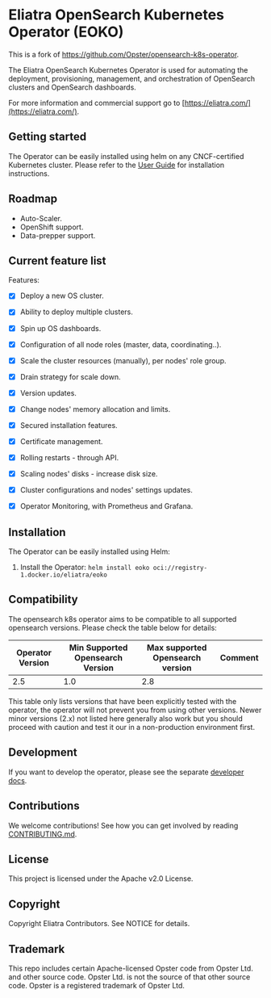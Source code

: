 # Eliatra OpenSearch Kubernetes Operator (EOKO)

This is a fork of https://github.com/Opster/opensearch-k8s-operator.

The Eliatra OpenSearch Kubernetes Operator is used for automating the deployment, provisioning, management, and orchestration of OpenSearch clusters and OpenSearch dashboards.

For more information and commercial support go to [https://eliatra.com/](https://eliatra.com/).

## Getting started

The Operator can be easily installed using helm on any CNCF-certified Kubernetes cluster. Please refer to the [User Guide](./docs/userguide/main.md) for installation instructions.

## Roadmap

- Auto-Scaler.
- OpenShift support.
- Data-prepper support.

## Current feature list

Features:

- [x] Deploy a new OS cluster.
- [x] Ability to deploy multiple clusters.
- [x] Spin up OS dashboards.
- [x] Configuration of all node roles (master, data, coordinating..).
- [x] Scale the cluster resources (manually), per nodes' role group.
- [x] Drain strategy for scale down.
- [x] Version updates.
- [x] Change nodes' memory allocation and limits.
- [x] Secured installation features.
- [x] Certificate management.
- [x] Rolling restarts - through API.
- [x] Scaling nodes' disks - increase disk size.
- [x] Cluster configurations and nodes' settings updates.
- [x] Operator Monitoring, with Prometheus and Grafana.


## Installation

The Operator can be easily installed using Helm:

1. Install the Operator: `helm install eoko oci://registry-1.docker.io/eliatra/eoko`

## Compatibility

The opensearch k8s operator aims to be compatible to all supported opensearch versions. Please check the table below for details:

| Operator Version | Min Supported Opensearch Version | Max supported Opensearch version | Comment |
|------------------|----------------------------------|----------------------------------|---------|
| 2.5              | 1.0                              | 2.8                              |         |

This table only lists versions that have been explicitly tested with the operator, the operator will not prevent you from using other versions. Newer minor versions (2.x) not listed here generally also work but you should proceed with caution and test it our in a non-production environment first.

## Development

If you want to develop the operator, please see the separate [developer docs](./docs/developing.md).

## Contributions

We welcome contributions! See how you can get involved by reading [CONTRIBUTING.md](./CONTRIBUTING.md).

## License

This project is licensed under the Apache v2.0 License.

## Copyright

Copyright Eliatra Contributors. See NOTICE for details.

## Trademark

This repo includes certain Apache-licensed Opster code from Opster Ltd. and other source code. 
Opster Ltd. is not the source of that other source code. Opster is a registered trademark of Opster Ltd.